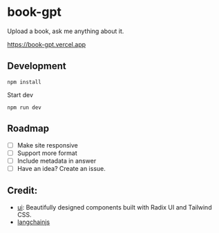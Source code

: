 # book-gpt

Upload a book, ask me anything about it.

https://book-gpt.vercel.app

## Development

```
npm install
```

Start dev

```
npm run dev
```

## Roadmap

- [ ] Make site responsive
- [ ] Support more format
- [ ] Include metadata in answer
- [ ] Have an idea? Create an issue.

## Credit:

* [ui](https://github.com/shadcn/ui): Beautifully designed components built with Radix UI and Tailwind CSS.
* [langchainjs](https://hwchase17.github.io/langchainjs/docs/overview/)
